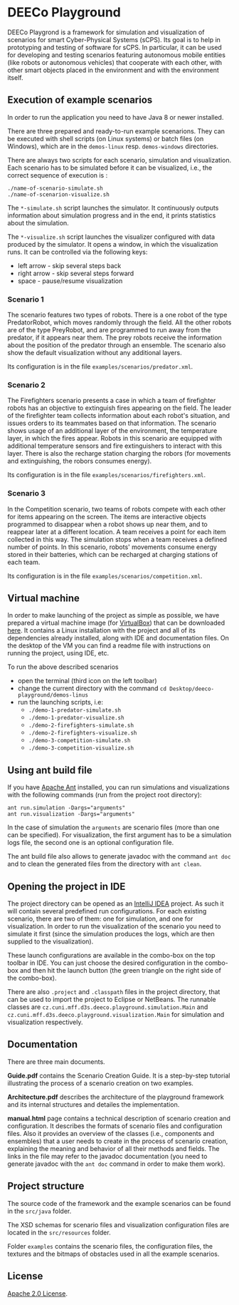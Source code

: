 # DEECo Playground

DEECo Playgrond is a framework for simulation and visualization of scenarios for smart Cyber-Physical Systems (sCPS). Its goal is to help in prototyping and testing of software for sCPS. In particular, it can be used for developing and testing scenarios featuring autonomous mobile entities (like robots or autonomous vehicles) that cooperate with each other, with other smart objects placed in the environment and with the environment itself.

## Execution of example scenarios

In order to run the application you need to have Java 8 or newer installed.

There are three prepared and ready-to-run example scenarions. They can be executed with shell scripts (on Linux systems) or batch files (on Windows), which are in the `demos-linux` resp. `demos-windows` directories. 

There are always two scripts for each scenario, simulation and visualization.
Each scenario has to be simulated before it can be visualized, i.e., the correct sequence of execution is :

```
./name-of-scenario-simulate.sh
./name-of-scenarion-visualize.sh
```
The `*-simulate.sh` script launches the simulator. It continuously outputs information about simulation progress and in the end, it prints statistics about the simulation.

The `*-visualize.sh` script launches the visualizer configured with data produced by the simulator. It opens a window, in which the visualization runs. It can be controlled via the following keys:
- left arrow - skip several steps back
- right arrow - skip several steps forward
- space - pause/resume visualization

### Scenario 1

The scenario features two types of robots. There is a one robot of the type PredatorRobot, which moves randomly through
the field. All the other robots are of the type PreyRobot, and are programmed to run away from the predator, if it
appears near them. The prey robots receive the information about the position of the predator through an ensemble.
The scenario also show the default visualization without any additional layers.

Its configuration is in the file `examples/scenarios/predator.xml`.

### Scenario 2

The Firefighters scenario presents a case in which a team of firefighter robots has an objective to extinguish fires
appearing on the field. The leader of the firefighter team collects information about each robot's situation, and issues
orders to its teammates based on that information. The scenario shows usage of an additional layer of the environment,
the temperature layer, in which the fires appear. Robots in this scenario are equipped with additional temperature
sensors and fire extinguishers to interact with this layer. There is also the recharge station charging the robors (for movements and extinguishing, the robors consumes energy).

Its configuration is in the file `examples/scenarios/firefighters.xml`.

### Scenario 3

In the Competition scenario, two teams of robots compete with each other for items appearing on the screen. The items
are interactive objects programmed to disappear when a robot shows up near them, and to reappear later at a different
location. A team receives a point for each item collected in this way. The simulation stops when a team receives a
defined number of points. In this scenario, robots' movements consume energy stored in their batteries, which can be
recharged at charging stations of each team.

Its configuration is in the file `examples/scenarios/competition.xml`.

## Virtual machine

In order to make launching of the project as simple as possible, we have prepared a virtual machine image (for [VirtualBox](https://www.virtualbox.org/)) that can be downloaded [here](http://d3s.mff.cuni.cz/software/deeco/files/deeco-playground-vm.zip). It contains a Linux installation with the project and all of its dependencies already installed, along with IDE and documentation files. On the desktop of the VM you can find a readme file with instructions on running the project, using IDE, etc.

To run the above described scenarios
* open the terminal (third icon on the left toolbar)
* change the current directory with the command `cd Desktop/deeco-playground/demos-linus`
* run the launching scripts, i.e:
  * `./demo-1-predator-simulate.sh`
  * `./demo-1-predator-visualize.sh`
  * `./demo-2-firefighters-simulate.sh`
  * `./demo-2-firefighters-visualize.sh`
  * `./demo-3-competition-simulate.sh`
  * `./demo-3-competition-visualize.sh`

## Using ant build file

If you have [Apache Ant](http://ant.apache.org/) installed, you can run simulations and visualizations with the following commands (run from the project root directory):

```
ant run.simulation -Dargs="arguments" 
ant run.visualization -Dargs="arguments"
```

In the case of simulation the `arguments` are scenario files (more than one can be specified). For visualization, the first argument has to be a simulation logs file, the second one is an optional configuration file.

The ant build file also allows to generate javadoc with the command `ant doc` and to clean the generated files from the directory with `ant clean`.


## Opening the project in IDE

The project directory can be opened as an [IntelliJ IDEA](https://www.jetbrains.com/idea/download/) project. As such it will contain several predefined run configurations. For each existing scenario, there are two of them: one for simulation, and one for visualization. In order to run the visualization of the scenario you need to simulate it first (since the simulation produces the logs, which are then supplied to the visualization).

These launch configurations are available in the combo-box on the top toolbar in IDE. You can just choose the desired configuration in the combo-box and then hit the launch button (the green triangle on the right side of the combo-box).

There are also `.project` and `.classpath` files in the project directory, that can be used to import the project to Eclipse or NetBeans. The runnable classes are `cz.cuni.mff.d3s.deeco.playground.simulation.Main` and `cz.cuni.mff.d3s.deeco.playground.visualization.Main` for simulation and visualization respectively.

## Documentation

There are three main documents.

**Guide.pdf** contains the Scenario Creation Guide. It is a step-by-step tutorial illustrating the process of a scenario creation on two examples.

**Architecture.pdf** describes the architecture of the playground framework and its internal structures and detailes the implementation.

**manual.html** page contains a technical description of scenario creation and configuration. It describes the formats of scenario files and configuration files. Also it provides an overview of the classes (i.e., components and ensembles) that a user needs to create in the process of scenario creation, explaining the meaning and behavior of all their methods and fields. The links in the file may refer to the javadoc documentation (you need to generate javadoc with the `ant doc` command in order to make them work).

## Project structure

The source code of the framework and the example scenarios can be found in the `src/java` folder.

The XSD schemas for scenario files and visualization configuration files are located in the `src/resources` folder.

Folder `examples` contains the scenario files, the configuration files, the textures and the bitmaps of obstacles used in all the example scenarios.

## License

[Apache 2.0 License](http://www.apache.org/licenses/LICENSE-2.0.html). 
